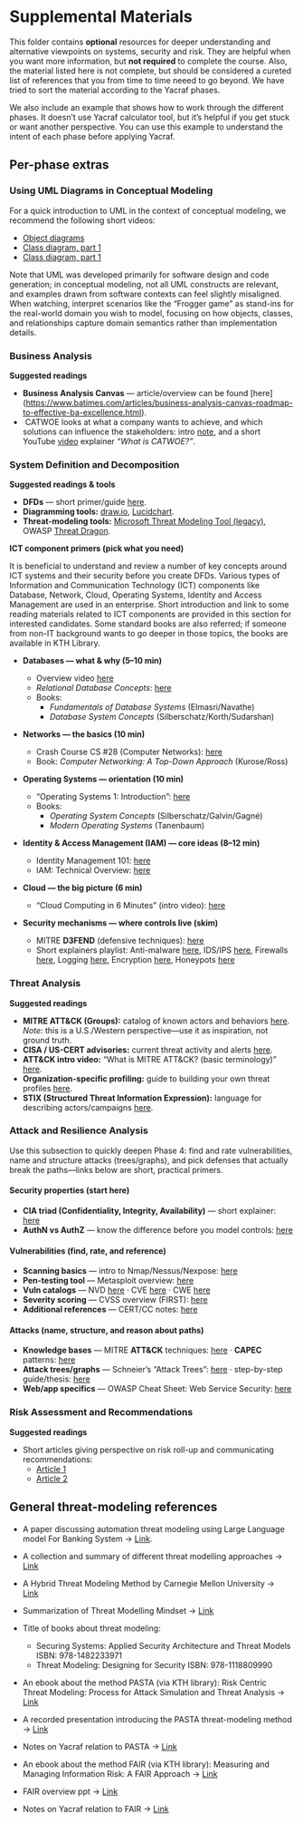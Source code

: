 # Supplemental Materials

This folder contains **optional** resources for deeper understanding and alternative viewpoints on systems, security and risk. They are helpful when you want more information, but **not required** to complete the course. Also, the material listed here is not complete, but should be considered a cureted list of references that you from time to time neeed to go beyond. We have tried to sort the material according to the Yacraf phases.  

We also include an example that shows how to work through the different phases. It doesn’t use Yacraf calculator tool, but it’s helpful if you get stuck or want another perspective. You can use this example to understand the intent of each phase before applying Yacraf.


## Per-phase extras

### Using UML Diagrams in Conceptual Modeling

For a quick introduction to UML in the context of conceptual modeling, we recommend the following short videos:

-  [Object diagrams](https://www.youtube.com/watch?v=OkxNKOAcOC0)
-  [Class diagram, part 1](https://www.youtube.com/watch?v=enx416yT55M)
-  [Class diagram, part 1](https://www.youtube.com/watch?v=KtCQDKZ64sY&pp=QAA%3D)

Note that UML was developed primarily for software design and code generation; in conceptual modeling, not all UML constructs are relevant, and examples drawn from software contexts can feel slightly misaligned. When watching, interpret scenarios like the “Frogger game” as stand-ins for the real-world domain you wish to model, focusing on how objects, classes, and relationships capture domain semantics rather than implementation details.

### Business Analysis 
**Suggested readings**
- **Business Analysis Canvas** — article/overview can be found [here] (https://www.batimes.com/articles/business-analysis-canvas-roadmap-to-effective-ba-excellence.html).
-  CATWOE looks at what a company wants to achieve, and which solutions can influence the stakeholders: intro [note](https://www.toolshero.com/problem-solving/catwoe-analysis/), and a short YouTube [video](https://www.youtube.com/watch?v=lvQYLIzE9gE) explainer *“What is CATWOE?”*.

### System Definition and Decomposition 

**Suggested readings & tools**
- **DFDs** — short primer/guide [here](https://www.lucidchart.com/pages/data-flow-diagram).
- **Diagramming tools:** [draw.io](https://www.drawio.com/), [Lucidchart](https://www.lucidchart.com/pages).  
- **Threat-modeling tools:** [Microsoft Threat Modeling Tool (legacy)](https://docs.microsoft.com/en-us/azure/security/azure-security-threat-modeling-tool), OWASP [Threat Dragon](https://www.threatdragon.com/).

**ICT component primers (pick what you need)**

It is beneficial to understand and review a number of key concepts around ICT systems and their security before you create DFDs. Various types of Information and Communication Technology (ICT) components like Database, Network, Cloud, Operating Systems, Identity and Access Management are used in an enterprise. Short introduction and link to some reading materials related to ICT components are provided in this section for interested candidates. Some standard books are also referred; if someone from non-IT background wants to go deeper in those topics, the books are available in KTH Library. 


- **Databases — what & why (5–10 min)**
  - Overview video [here](https://www.youtube.com/watch?v=Tk1t3WKK-ZY)
  - *Relational Database Concepts*: [here](https://www.youtube.com/watch?v=NvrpuBAMddw)
  - Books: 
    - *Fundamentals of Database Systems* (Elmasri/Navathe) 
    - *Database System Concepts* (Silberschatz/Korth/Sudarshan)

- **Networks — the basics (10 min)**
  - Crash Course CS #28 (Computer Networks): [here](https://www.youtube.com/watch?v=3QhU9jd03a0)
  - Book: *Computer Networking: A Top-Down Approach* (Kurose/Ross)

- **Operating Systems — orientation (10 min)**
  - “Operating Systems 1: Introduction”: [here](https://www.youtube.com/watch?v=5AjReRMoG3Y)
  - Books: 
    - *Operating System Concepts* (Silberschatz/Galvin/Gagné)
    - *Modern Operating Systems* (Tanenbaum) 

- **Identity & Access Management (IAM) — core ideas (8–12 min)**
  - Identity Management 101: [here](https://www.youtube.com/watch?v=bBH-bZbnL5Q)
  - IAM: Technical Overview: [here](https://www.youtube.com/watch?v=Tcvsefz5DmA)

- **Cloud — the big picture (6 min)**
  - “Cloud Computing in 6 Minutes” (intro video): [here](https://www.youtube.com/watch?v=M988_fsOSWo)

- **Security mechanisms — where controls live (skim)**
  - MITRE **D3FEND** (defensive techniques): [here](https://d3fend.mitre.org/)
  - Short explainers playlist: Anti-malware [here](https://www.youtube.com/watch?v=2HWediIfbvs), IDS/IPS [here](https://www.youtube.com/watch?v=hEgWPWIuq_s), Firewalls [here](https://www.youtube.com/watch?v=mDKKqPxMpb0), Logging [here](https://www.youtube.com/watch?v=uHEMxTi4YLM), Encryption [here](https://www.youtube.com/watch?v=37zZId-DNlo), Honeypots [here](https://www.youtube.com/watch?v=1PTw-uy6LA0)



### Threat Analysis 
**Suggested readings**
- **MITRE ATT&CK (Groups):** catalog of known actors and behaviors [here](https://attack.mitre.org/groups/).  
  *Note:* this is a U.S./Western perspective—use it as inspiration, not ground truth.
- **CISA / US-CERT advisories:** current threat activity and alerts [here](https://www.us-cert.gov).
- **ATT&CK intro video:** “What is MITRE ATT&CK? (basic terminology)” [here](https://www.youtube.com/watch?v=bK5eFF-HgC4&feature=emb_title).
- **Organization-specific profiling:** guide to building your own threat profiles [here](https://www.sans.org/reading-room/whitepapers/threats/creating-threat-profile-organization-35492).
- **STIX (Structured Threat Information Expression):** language for describing actors/campaigns [here](https://oasis-open.github.io/cti-documentation/stix/intro).

### Attack and Resilience Analysis 
Use this subsection to quickly deepen Phase 4: find and rate vulnerabilities, name and structure attacks (trees/graphs), and pick defenses that actually break the paths—links below are short, practical primers.

#### Security properties (start here)
- **CIA triad (Confidentiality, Integrity, Availability)** — short explainer: [here](https://www.youtube.com/watch?v=j8FT9WqmuDY)
- **AuthN vs AuthZ** — know the difference before you model controls: [here](https://www.youtube.com/watch?v=u6-sUkoAQ9w)

#### Vulnerabilities (find, rate, and reference)
- **Scanning basics** — intro to Nmap/Nessus/Nexpose: [here](https://www.youtube.com/watch?v=37zZId-DNlo)
- **Pen-testing tool** — Metasploit overview: [here](https://www.metasploit.com/)
- **Vuln catalogs** — NVD [here](https://nvd.nist.gov/) · CVE [here](https://www.cve.org/) · CWE [here](https://cwe.mitre.org/)
- **Severity scoring** — CVSS overview (FIRST): [here]( https://www.first.org/cvss/)
- **Additional references** — CERT/CC notes: [here](https://kb.cert.org/)

#### Attacks (name, structure, and reason about paths)
- **Knowledge bases** — MITRE **ATT&CK** techniques: [here](https://attack.mitre.org/matrices/enterprise/) · **CAPEC** patterns: [here](https://capec.mitre.org/)
- **Attack trees/graphs** — Schneier’s “Attack Trees”: [here](https://www.schneier.com/academic/archives/1999/12/attack_trees.html) · step-by-step guide/thesis: [here](https://essay.utwente.nl/79133/1/Sonderen_MA_EEMCS.pdf)
- **Web/app specifics** — OWASP Cheat Sheet: Web Service Security: [here](https://cheatsheetseries.owasp.org/cheatsheets/Web_Service_Security_Cheat_Sheet.html)

### Risk Assessment and Recommendations 

**Suggested readings**
- Short articles giving perspective on risk roll-up and communicating recommendations: 
    - [Article 1](https://www.forbes.com/sites/forbestechcouncil/2023/06/21/roi-for-cybersecurity-how-to-position-security-solutions-as-investments/) 
     - [Article 2](https://www.techrepublic.com/article/how-companies-determine-cybersecurity-budgets/)


## General threat-modeling references
- A paper discussing automation threat modeling using Large Language model For Banking System → [Link](https://arxiv.org/pdf/2411.17058). 
- A collection and summary of different threat modelling approaches → [Link](https://insights.sei.cmu.edu/sei_blog/2018/12/threat-modeling-12-available-methods.html)

- A Hybrid Threat Modeling Method by Carnegie Mellon University -> [Link](https://resources.sei.cmu.edu/asset_files/TechnicalNote/2018_004_001_516627.pdf) 
- Summarization of Threat Modelling Mindset → [Link](https://roberthurlbut.com/r/BSC2017TM)

- Title of books about threat modeling: 
    - Securing Systems: Applied Security Architecture and Threat Models ISBN: 978-1482233971 
    - Threat Modeling: Designing for Security ISBN: 978-1118809990

- An ebook about the method PASTA (via KTH library): Risk Centric Threat Modeling: Process for Attack Simulation and Threat Analysis →  [Link](https://learning.oreilly.com/library/view/risk-centric-threat/9780470500965/c08.xhtml#c8)
- A recorded presentation introducing the PASTA threat-modeling method → [Link](https://www.youtube.com/watch?v=TcwPZKMVZu4)

- Notes on Yacraf relation to PASTA → [Link](https://github.com/KTH-SSAS/EP2791-Cybersecurity-Threat-Modeling-and-Risk-Analysis/blob/master/Supplemental-Materials/Notes_on_Yacraf_relation_to_PASTA.md)

- An ebook about the method FAIR (via KTH library): Measuring and Managing Information Risk: A FAIR Approach → [Link](https://learning.oreilly.com/library/view/measuring-and-managing/9780124202313/XHTML/contents.xhtml)

- FAIR overview ppt -> [Link](https://cdn2.hubspot.net/hubfs/1616664/The%20FAIR%20Model_FINAL_Web%20Only.pdf)

- Notes on Yacraf relation to FAIR → [Link](https://github.com/KTH-SSAS/EP2791-Cybersecurity-Threat-Modeling-and-Risk-Analysis/blob/master/Supplemental-Materials/Notes_on_Yacraf_relation_to_FAIR.md)
